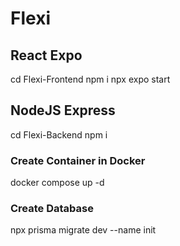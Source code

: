 # Flexi

## React Expo
cd Flexi-Frontend
npm i
npx expo start


## NodeJS Express
cd Flexi-Backend
npm i
### Create Container in Docker
docker compose up -d
### Create Database 
npx prisma migrate dev --name init
